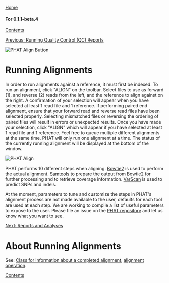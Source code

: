 [Home](https://chgibb.github.io/PHATDocs/)

#### For 0.1.1-beta.4
[Contents](https://chgibb.github.io/PHATDocs/docs/releases/0.1.1-beta.4/home)

[Previous: Running Quality Control (QC) Reports](https://chgibb.github.io/PHATDocs/docs/releases/0.1.1-beta.4/QCReports)

![PHAT Align Button](https://chgibb.github.io//PHATDocs/docs/releases/0.1.1-beta.4/AlignButton.png)

# Running Alignments
In order to run alignments against a reference, it must first be indexed. To run an alignment, click "ALIGN" on the toolbar. Select files to use as forward (1), and reverse (2) reads from the left, and the reference to align against on the right. A confirmation of your selection will appear when you have selected at least 1 read file and 1 reference. If performing paired end alignment, ensure that your forward read and reverse read files have been selected properly. Selecting mismatched files or reversing the ordering of paired files will result in errors or unexpected results. Once you have made your selection, click "ALIGN" which will appear if you have selected at least 1 read file and 1 reference. Feel free to queue multiple different alignments at the same time. PHAT will only run one alignment at a time. The status of the currently running alignment will be displayed at the bottom of the window.

![PHAT Align](https://chgibb.github.io//PHATDocs/docs/releases/0.1.1-beta.4/AlignSelected.png)

PHAT performs 10 different steps when aligning. [Bowtie2](http://bowtie-bio.sourceforge.net/bowtie2/index.shtml) is used to perform the actual alignment. [Samtools](http://www.htslib.org/doc/samtools.html) to prepare the output from Bowtie2 for further processing and to retrieve coverage information. [VarScan](http://dkoboldt.github.io/varscan/) is used to predict SNPs and indels.

At the moment, parameters to tune and customize the steps in PHAT's alignment process are not made available to the user, defaults for each tool are used at each step. We are working to compile a list of useful parameters to expose to the user. Please file an issue on the [PHAT repository](https://github.com/chgibb/PHAT) and let us know what you want to see.

[Next: Reports and Analyses](https://chgibb.github.io/PHATDocs/docs/releases/0.1.1-beta.4/reportsAndAnalyses)

# About Running Alignments
See: [Class for information about a completed alignment](https://github.com/chgibb/PHAT/blob/0.1.1-beta.4/src/req/alignData.ts), [alignment operation](https://github.com/chgibb/PHAT/blob/0.1.1-beta.4/src/req/operations/RunAlignment.ts).

[Contents](https://chgibb.github.io/PHATDocs/docs/releases/0.1.1-beta.4/home)

